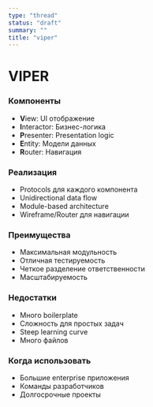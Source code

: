 ```yaml
---
type: "thread"
status: "draft"
summary: ""
title: "viper"
---
```


# VIPER


### Компоненты
- **V**iew: UI отображение
- **I**nteractor: Бизнес-логика
- **P**resenter: Presentation logic
- **E**ntity: Модели данных
- **R**outer: Навигация

### Реализация
- Protocols для каждого компонента
- Unidirectional data flow
- Module-based architecture
- Wireframe/Router для навигации

### Преимущества
- Максимальная модульность
- Отличная тестируемость
- Четкое разделение ответственности
- Масштабируемость

### Недостатки
- Много boilerplate
- Сложность для простых задач
- Steep learning curve
- Много файлов

### Когда использовать
- Большие enterprise приложения
- Команды разработчиков
- Долгосрочные проекты


